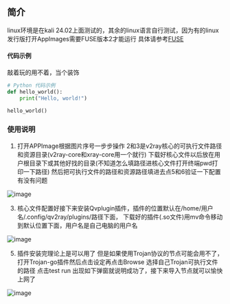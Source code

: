 ## 简介

linux环境是在kali 24.02上面测试的，其余的linux语言自行测试，因为有的linux发行版打开Applmages需要FUSE版本2才能运行
具体请参考[FUSE](https://github.com/AppImage/AppImageKit/wiki/FUSE)

#### 代码示例
敲着玩的用不着，当个装饰
```python
# Python 代码示例
def hello_world():
    print("Hello, world!")

hello_world()
```


### 使用说明
1. 打开APPImage根据图片序号一步步操作 2和3是v2ray核心的可执行文件路径和资源目录(v2ray-core和xray-core用一个就行)
下载好核心文件以后放在用户根目录下或其他好找的目录(不知道怎么填路径进核心文件打开终端pwd打印一下路径) 然后把可执行文件的路径和资源路径填进去点5和6验证一下配置有没有问题

![image](https://github.com/kukuqi666/Qv2ray_tools/blob/main/images/IMG_20240722_132513.png)

3. 核心文件配置好接下来安装Qvplugin插件，插件的位置默认在/home/用户名/.config/qv2ray/plugins/路径下面，
下载好的插件(.so文件)用mv命令移动到默认位置下面，用户名是自己电脑的用户名

![image](https://github.com/kukuqi666/Qv2ray_tools/blob/main/images/IMG_20240722_132623.png)

5. 插件安装完理论上是可以用了 但是如果使用Trojan协议的节点可能会用不了，打开Trojan-go插件然后点击设定再点击Browse
   选择自己Trojan可执行文件的路径 点击test run 出现如下弹窗就说明成功了，接下来导入节点就可以愉快上网了
   
![image](https://github.com/kukuqi666/Qv2ray_tools/blob/main/images/IMG_20240722_132806.png)
